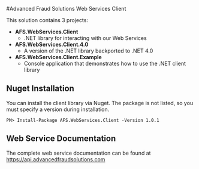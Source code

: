 #Advanced Fraud Solutions Web Services Client

This solution contains 3 projects:

- **AFS.WebServices.Client**
    - .NET library for interacting with our Web Services
- **AFS.WebServices.Client.4.0**
    - A version of the .NET library backported to .NET 4.0
- **AFS.WebServices.Client.Example**
    - Console application that demonstrates how to use the .NET client library

## Nuget Installation

You can install the client library via Nuget. The package is not listed, so you must specify a version during installation.

 `PM> Install-Package AFS.WebServices.Client -Version 1.0.1`


## Web Service Documentation

The complete web service documentation can be found at https://api.advancedfraudsolutions.com

